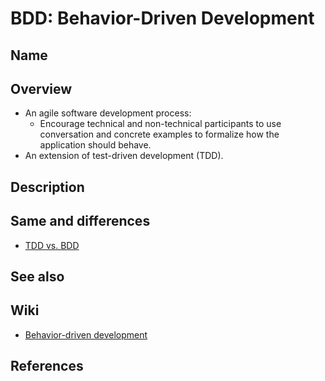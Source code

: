 # BDD: Behavior-Driven Development

## Name

## Overview
- An agile software development process:
   - Encourage technical and non-technical participants to use conversation and concrete examples to formalize how the application should behave.
- An extension of test-driven development (TDD).

## Description

## Same and differences
- [TDD vs. BDD](../../differences/TDD_BDD.md)

## See also

## Wiki
- [Behavior-driven development](https://en.wikipedia.org/wiki/Behavior-driven_development)

## References
